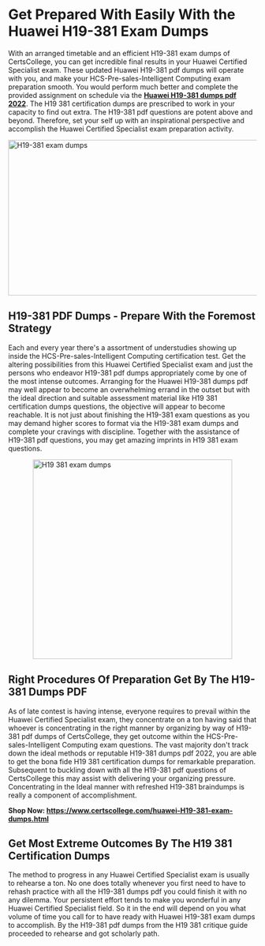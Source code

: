 <h1><strong>Get Prepared With Easily With the Huawei H19-381 Exam Dumps&nbsp;</strong></h1>
<p><span style="font-weight: 400;">With an arranged timetable and an efficient  H19-381 exam dumps of CertsCollege, you can get incredible final results in your Huawei Certified Specialist exam. These updated Huawei H19-381 pdf dumps will operate with you, and make your HCS-Pre-sales-Intelligent Computing exam preparation smooth. You would perform much better and complete the provided assignment on schedule via the <strong><a href="https://www.certscollege.com/huawei-H19-381-exam-dumps.html">Huawei H19-381 dumps pdf 2022</a></strong>. The H19 381 certification dumps are prescribed to work in your capacity to find out extra. The  H19-381 pdf questions are potent above and beyond. Therefore, set your self up with an inspirational perspective and accomplish the Huawei Certified Specialist exam preparation activity.&nbsp;</span></p>
<p><span style="font-weight: 400;"><img style="display: block; margin-left: auto; margin-right: auto;" src="https://i.ibb.co/CPDK3ps/Yellow-and-Blue-Initiative-Blog-Banner.png" alt="H19-381 exam dumps" width="559" height="315" /></span></p>
<h2><strong>H19-381 PDF Dumps - Prepare With the Foremost Strategy</strong></h2>
<p><span style="font-weight: 400;">Each and every year there's a assortment of understudies showing up inside the HCS-Pre-sales-Intelligent Computing certification test. Get the altering possibilities from this Huawei Certified Specialist exam and just the persons who endeavor H19-381 pdf dumps appropriately come by one of the most intense outcomes. Arranging for the Huawei H19-381 dumps pdf may well appear to become an overwhelming errand in the outset but with the ideal direction and suitable assessment material like H19 381 certification dumps questions, the objective will appear to become reachable. It is not just about finishing the H19-381 exam questions as you may demand higher scores to format via the H19-381 exam dumps and complete your cravings with discipline. Together with the assistance of H19-381 pdf questions, you may get amazing imprints in H19 381 exam questions.</span></p>
<p><span style="font-weight: 400;"><a href="https://tinyurl.com/j3zxrvav"><img style="display: block; margin-left: auto; margin-right: auto;" src="https://i.ibb.co/9tMrhdY/Teacher-Appreciation-Invitation.png" alt="H19 381 exam dumps " width="404" height="404" /></a></span></p>
<h2><strong>Right Procedures Of Preparation Get By The H19-381 Dumps PDF</strong></h2>
<p><span style="font-weight: 400;">As of late contest is having intense, everyone requires to prevail within the Huawei Certified Specialist exam, they concentrate on a ton having said that whoever is concentrating in the right manner by organizing by way of H19-381 pdf dumps of CertsCollege, they get outcome within the HCS-Pre-sales-Intelligent Computing exam questions. The vast majority don't track down the ideal methods or reputable H19-381 dumps pdf 2022, you are able to get the bona fide H19 381 certification dumps for remarkable preparation. Subsequent to buckling down with all the  H19-381 pdf questions of CertsCollege this may assist with delivering your organizing pressure. Concentrating in the Ideal manner with refreshed H19-381 braindumps is really a component of accomplishment.</span></p>
<p><span style="font-weight: 400;"><strong>Shop Now: <a href="https://www.certscollege.com/huawei-H19-381-exam-dumps.html">https://www.certscollege.com/huawei-H19-381-exam-dumps.html</a></strong></span></p>
<h2><strong>Get Most Extreme Outcomes By The H19 381 Certification Dumps</strong></h2>
<p><span style="font-weight: 400;">The method to progress in any Huawei Certified Specialist exam is usually to rehearse a ton. No one does totally whenever you first need to have to rehash practice with all the H19-381 dumps pdf you could finish it with no any dilemma. Your persistent effort tends to make you wonderful in any Huawei Certified Specialist field. So it in the end will depend on you what volume of time you call for to have ready with Huawei H19-381 exam dumps to accomplish. By the H19-381 pdf dumps from the H19 381 critique guide proceeded to rehearse and got scholarly path.</span></p>

